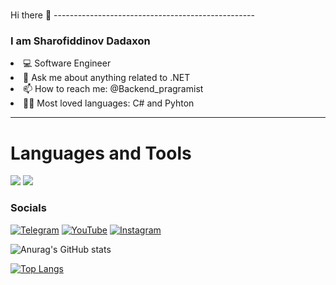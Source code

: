 <H1></H1> Hi there 👋</H1>
--------------------------------------------------

<H3>I am Sharofiddinov Dadaxon</H3>


<li> 💻 Software Engineer</li>

<li> 💬 Ask me about anything related to .NET </li>

<li> 📫 How to reach me: @Backend_pragramist  </li>

<li> 👨‍💻 Most loved languages: C# and Pyhton  </li>

--------------



<H1>Languages and Tools</H1>

<img src="https://img.shields.io/badge/Python-3776AB?style=for-the-badge&logo=python&logoColor=white" />

<img src="https://img.shields.io/badge/C%23-239120?style=for-the-badge&logo=c-sharp&logoColor=white" />

<H3>Socials</H3>

[![Telegram](https://img.shields.io/badge/-Telegram-090909?style=for-the-badge&logo=telegram&logoColor=27A0D9)](https://t.me/the_cybermania)
[![YouTube](https://img.shields.io/badge/-YouTube-090909?style=for-the-badge&logo=YouTube&logoColor=FF0000)](https://www.youtube.com/alexeyshpavdaMain)
[![Instagram](https://img.shields.io/badge/-Instagram-090909?style=for-the-badge&logo=instagram&logoColor=B4068E)](https://www.instagram.com/alexeyshpavda)

![Anurag's GitHub stats](https://github-readme-stats.vercel.app/api?username=pragramist-07&show_icons=true&theme=dracula)

[![Top Langs](https://github-readme-stats.vercel.app/api/top-langs/?username=pragramist-07)](https://github.com/anuraghazra/github-readme-stats)



